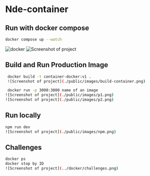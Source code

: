 # Nde-container


## Run with docker compose
```bash
docker compose up --watch
```
![docker](./public/images/up1.png)
![Screenshot of project](./public/images/up2.png)



## Build and Run Production Image

```bash
 docker build -t container-docker:v1 .
 ![Screenshot of project](./public/images/build-container.png)

 docker run -p 3000:3000 name of an image
![Screenshot of project](./public/images/p1.png)
![Screenshot of project](./public/images/p2.png)
```

## Run locally
```bash
npm run dev
![Screenshot of project](./public/images/npm.png)

```

## Challenges
```bash
docker ps 
docker stop by ID 
![Screenshot of project](../docker/challenges.png)

```